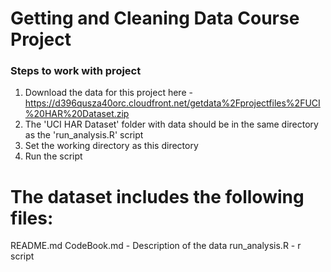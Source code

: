 # Getting and Cleaning Data Course Project

### Steps to work with project
1. Download the data for this project here - https://d396qusza40orc.cloudfront.net/getdata%2Fprojectfiles%2FUCI%20HAR%20Dataset.zip
2. The 'UCI HAR Dataset' folder with data should be in the same directory as the 'run_analysis.R' script
3. Set the working directory as this directory
4. Run the script

The dataset includes the following files:
=========================================
README.md
CodeBook.md - Description of the data
run_analysis.R - r script
